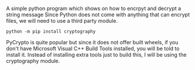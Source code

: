 A simple python program which shows on how to encrpyt and decrypt a string message
Since Python does not come with anything that can encrypt files, we will need to use a third party module.


`python -m pip install cryptography`


PyCrypto is quite popular but since it does not offer built wheels, if you don't have Microsoft Visual C++ Build Tools installed, you will be told to install it. Instead of installing extra tools just to build this, I will be using the cryptography module.
